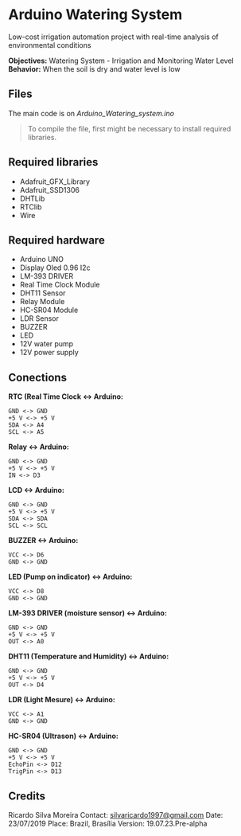 # Arduino Watering System
Low-cost irrigation automation project with real-time analysis of environmental conditions

**Objectives:** Watering System - Irrigation and Monitoring Water Level
**Behavior:** When the soil is dry and water level is low

## Files

The main code is on *Arduino_Watering_system.ino*
>To compile the file, first might be necessary to install required libraries.

## Required libraries

 - Adafruit_GFX_Library
 - Adafruit_SSD1306
 - DHTLib
 - RTClib
 - Wire

 
## Required hardware
 - Arduino UNO
 - Display Oled 0.96 I2c 
 - LM-393 DRIVER
 - Real Time Clock Module
 - DHT11 Sensor
 - Relay Module
 - HC-SR04 Module
 - LDR Sensor
 - BUZZER
 - LED
 -  12V water pump
 - 12V power  supply

## Conections

**RTC (Real Time Clock <-> Arduino:**	
	
	GND <-> GND
	+5 V <-> +5 V
	SDA <-> A4
	SCL <-> A5

**Relay <-> Arduino:**

	GND <-> GND
	+5 V <-> +5 V
	IN <-> D3

**LCD <-> Arduino:**

	GND <-> GND
	+5 V <-> +5 V
	SDA <-> SDA
	SCL <-> SCL

**BUZZER <-> Arduino:**

	VCC <-> D6
	GND <-> GND

**LED (Pump on indicator) <-> Arduino:**

	VCC <-> D8
	GND <-> GND

**LM-393 DRIVER (moisture sensor) <-> Arduino:**

	GND <-> GND
	+5 V <-> +5 V
	OUT <-> A0

**DHT11 (Temperature and Humidity) <-> Arduino:**

	GND <-> GND
	+5 V <-> +5 V
	OUT <-> D4

**LDR (Light Mesure) <-> Arduino:**

	VCC <-> A1
	GND <-> GND

**HC-SR04 (Ultrason) <-> Arduino:**

	GND <-> GND
	+5 V <-> +5 V
	EchoPin <-> D12
	TrigPin <-> D13



## Credits
Ricardo Silva Moreira
Contact: silvaricardo1997@gmail.com
Date: 23/07/2019
Place: Brazil, Brasília
Version: 19.07.23.Pre-alpha




